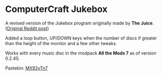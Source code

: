 # ComputerCraft Jukebox

A revised version of the Jukebox program originally made by **The Juice**. ([Original Reddit post](https://www.reddit.com/r/ComputerCraft/comments/9rqk6w/jukebox_110_info_in_comments/))

Added a loop button, UP/DOWN keys when the number of discs if greater than the height of the monitor and a few other tweaks.

Works with every music disc in the modpack **All the Mods 7** as of version 0.2.45.

Pastebin: [MX92yTn7](https://pastebin.com/MX92yTn7)
